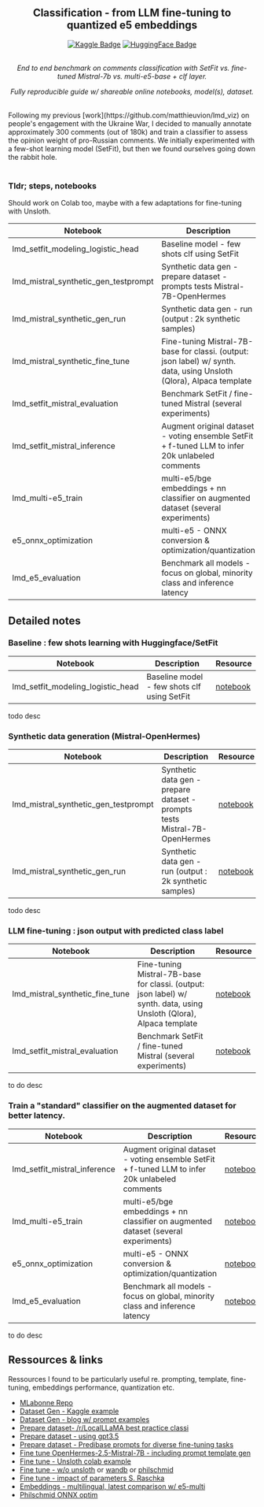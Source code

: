 <div align="center">
  <h2>Classification - from LLM fine-tuning to quantized e5 embeddings </h2>
  <p align="center">
    <a href="https://www.kaggle.com/amadevs/code"><img src="https://img.shields.io/badge/Kaggle-20BEFF?style=flat&logo=Kaggle&logoColor=white" alt="Kaggle Badge"/></a>
    <a href="https://huggingface.co/gentilrenard"><img src="https://img.shields.io/badge/HuggingFace-black?style=flat&logo=huggingface&logoColor=white" alt="HuggingFace Badge"/></a>
  </p>
</div>
<br/>

<div align="center">
<em>End to end benchmark on comments classification with SetFit vs. fine-tuned Mistral-7b vs. multi-e5-base + clf layer.  

Fully reproducible guide w/ shareable online notebooks, model(s), dataset.</em>
</div>  
<br>
Following my previous [work](https://github.com/matthieuvion/lmd_viz) on people's engagement with the Ukraine War, I decided to manually annotate approximately 300 comments (out of 180k) and train a classifier to assess the opinion weight of pro-Russian comments. We initially experimented with a few-shot learning model (SetFit), but then we found ourselves going down the rabbit hole.<br><br>

### Tldr; steps, notebooks

Should work on Colab too, maybe with a few adaptations for fine-tuning with Unsloth.

| Notebook | Description | Resource |
|--------------------------------------|-----------------------------------------------------------------------------|----------|
| lmd_setfit_modeling_logistic_head | Baseline model - few shots clf using SetFit | [notebook](https://www.kaggle.com/code/amadevs/lmd-setfit-modeling-logistic-head) |
| lmd_mistral_synthetic_gen_testprompt | Synthetic data gen - prepare dataset - prompts tests Mistral-7B-OpenHermes | [notebook](https://www.kaggle.com/code/amadevs/lmd-mistral-synthetic-gen-testprompt) |
| lmd_mistral_synthetic_gen_run        | Synthetic data gen - run (output : 2k synthetic samples) | [notebook](https://www.kaggle.com/code/amadevs/lmd-mistral-synthetic-gen-run) |
| lmd_mistral_synthetic_fine_tune      | Fine-tuning Mistral-7B-base for classi. (output: json label) w/ synth. data, using Unsloth (Qlora), Alpaca template | [notebook](https://www.kaggle.com/code/amadevs/lmd-mistral-synthetic-fine-tune) |
| lmd_setfit_mistral_evaluation        | Benchmark SetFit / fine-tuned Mistral (several experiments) | [notebook](https://www.kaggle.com/code/amadevs/lmd-setfit-mistral-evaluation) |
| lmd_setfit_mistral_inference         | Augment original dataset - voting ensemble SetFit + f-tuned LLM to infer 20k unlabeled comments| [notebook](https://www.kaggle.com/code/amadevs/lmd-setfit-mistral-inference) |
| lmd_multi-e5_train                   | multi-e5/bge embeddings + nn classifier on augmented dataset (several experiments) | [notebook](https://www.kaggle.com/code/amadevs/lmd-multi-e5-train) |
| e5_onnx_optimization                 | multi-e5 - ONNX conversion & optimization/quantization | [notebook](https://www.kaggle.com/code/amadevs/e5-onnx-optimization) |
| lmd_e5_evaluation                    | Benchmark all models - focus on global, minority class and inference latency | [notebook](https://www.kaggle.com/code/amadevs/lmd-e5-evaluation)


## Detailed notes

### Baseline : few shots learning with Huggingface/SetFit

| Notebook | Description | Resource |
|--------------------------------------|-----------------------------------------------------------------------------|----------|
| lmd_setfit_modeling_logistic_head | Baseline model - few shots clf using SetFit | [notebook](https://www.kaggle.com/code/amadevs/lmd-setfit-modeling-logistic-head)
todo desc


### Synthetic data generation (Mistral-OpenHermes)

| Notebook | Description | Resource |
|--------------------------------------|-----------------------------------------------------------------------------|----------|
| lmd_mistral_synthetic_gen_testprompt | Synthetic data gen - prepare dataset - prompts tests Mistral-7B-OpenHermes | [notebook](https://www.kaggle.com/code/amadevs/lmd-mistral-synthetic-gen-testprompt) |
| lmd_mistral_synthetic_gen_run        | Synthetic data gen - run (output : 2k synthetic samples) | [notebook](https://www.kaggle.com/code/amadevs/lmd-mistral-synthetic-gen-run)
todo desc

### LLM fine-tuning : json output with predicted class label

| Notebook | Description | Resource |
|--------------------------------------|-----------------------------------------------------------------------------|----------|
| lmd_mistral_synthetic_fine_tune      | Fine-tuning Mistral-7B-base for classi. (output: json label) w/ synth. data, using Unsloth (Qlora), Alpaca template | [notebook](https://www.kaggle.com/code/amadevs/lmd-mistral-synthetic-fine-tune) |
| lmd_setfit_mistral_evaluation        | Benchmark SetFit / fine-tuned Mistral (several experiments) | [notebook](https://www.kaggle.com/code/amadevs/lmd-setfit-mistral-evaluation)
to do desc

### Train a "standard" classifier on the augmented dataset for better latency.

| Notebook | Description | Resource |
|--------------------------------------|-----------------------------------------------------------------------------|----------|
| lmd_setfit_mistral_inference         | Augment original dataset - voting ensemble SetFit + f-tuned LLM to infer 20k unlabeled comments| [notebook](https://www.kaggle.com/code/amadevs/lmd-setfit-mistral-inference) |
| lmd_multi-e5_train                   | multi-e5/bge embeddings + nn classifier on augmented dataset (several experiments) | [notebook](https://www.kaggle.com/code/amadevs/lmd-multi-e5-train) |
| e5_onnx_optimization                 | multi-e5 - ONNX conversion & optimization/quantization | [notebook](https://www.kaggle.com/code/amadevs/e5-onnx-optimization) |
| lmd_e5_evaluation                    | Benchmark all models - focus on global, minority class and inference latency | [notebook](https://www.kaggle.com/code/amadevs/lmd-e5-evaluation)
to do desc


## Ressources & links

Ressources I found to be particularly useful re. prompting, template, fine-tuning, embeddings performance, quantization etc.

- [MLabonne Repo](https://github.com/mlabonne/llm-course)  
- [Dataset Gen - Kaggle example](https://www.kaggle.com/code/phanisrikanth/generate-synthetic-essays-with-mistral-7b-instruct)  
- [Dataset Gen - blog w/ prompt examples](https://hendrik.works/blog/leveraging-underrepresented-data)  
- [Prepare dataset- /r/LocalLLaMA best practice classi](https://www.reddit.com/r/LocalLLaMA/comments/173o5dv/comment/k448ye1/?utm_source=reddit&utm_medium=web2x&context=3)  
- [Prepare dataset - using gpt3.5](https://medium.com/@kshitiz.sahay26/how-i-created-an-instruction-dataset-using-gpt-3-5-to-fine-tune-llama-2-for-news-classification-ed02fe41c81f) 
- [Prepare dataset - Predibase prompts for diverse fine-tuning tasks](https://predibase.com/lora-land)
- [Fine tune OpenHermes-2.5-Mistral-7B - including prompt template gen](https://towardsdatascience.com/fine-tune-a-mistral-7b-model-with-direct-preference-optimization-708042745aac)  
- [Fine tune - Unsloth colab example](https://colab.research.google.com/drive/1Dyauq4kTZoLewQ1cApceUQVNcnnNTzg_?usp=sharing)
- [Fine tune - w/o unsloth](https://gathnex.medium.com/mistral-7b-fine-tuning-a-step-by-step-guide-52122cdbeca8) or [wandb](https://wandb.ai/vincenttu/finetuning_mistral7b/reports/Fine-tuning-Mistral-7B-with-W-B--Vmlldzo1NTc3MjMy) or [philschmid](https://www.philschmid.de/fine-tune-llms-in-2024-with-trl#6-deploy-the-llm-for-production)
- [Fine tune - impact of parameters S. Raschka](https://lightning.ai/pages/community/lora-insights/)
- [Embeddings - multilingual, latest comparison w/ e5-multi ](https://towardsdatascience.com/openai-vs-open-source-multilingual-embedding-models-e5ccb7c90f05)
- [Philschmid ONNX optim](https://github.com/philschmid/optimum-transformers-optimizations/blob/master/notebook.ipynb)